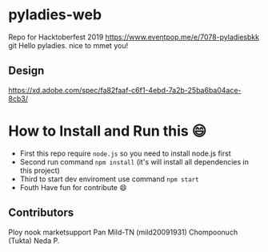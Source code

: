 # pyladies-web

Repo for Hacktoberfest 2019 https://www.eventpop.me/e/7078-pyladiesbkk
git
Hello pyladies. nice to mmet you!
## Design
https://xd.adobe.com/spec/fa82faaf-c6f1-4ebd-7a2b-25ba6ba04ace-8cb3/

# How to Install and Run this :smile:
 - First this repo require ```node.js``` so you need to install node.js first
 - Second run command ```npm install``` (it's will install all dependencies in this project)
 - Third to start dev enviroment use command ```npm start``` 
 - Fouth Have fun for contribute :smile:

## Contributors
Ploy
nook marketsupport
Pan
Mild-TN (mild20091931)
Chompoonuch (Tukta)
Neda P.

